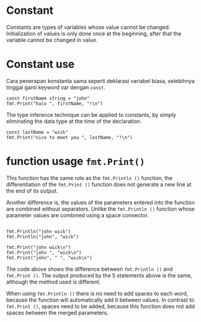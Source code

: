 # Constant

Constants are types of variables whose value cannot be changed. Initialization of values is only done once at the beginning, after that the variable cannot be changed in value.

# Constant use

Cara penerapan konstanta sama seperti deklarasi variabel biasa, selebihnya tinggal ganti keyword var dengan ```const```.

````
const firstName string = "john"
fmt.Print("halo ", firstName, "!\n")
````

The type inference technique can be applied to constants, by simply eliminating the data type at the time of the declaration.

```
const lastName = "wick"
fmt.Print("nice to meet you ", lastName, "!\n")
```

# function usage ```fmt.Print()```

This function has the same role as the ```fmt.Println ()``` function, the differentiation of the ```fmt.Print ()``` function does not generate a new line at the end of its output.

Another difference is, the values of the parameters entered into the function are combined without separators. Unlike the ```fmt.Println ()``` function whose parameter values are combined using a space connector.

```

fmt.Println("john wick")
fmt.Println("john", "wick")

fmt.Print("john wick\n")
fmt.Print("john ", "wick\n")
fmt.Print("john", " ", "wick\n")

```

The code above shows the difference between ```fmt.Println ()``` and ```fmt.Print ()```. The output produced by the 5 statements above is the same, although the method used is different.

When using ```fmt.Println ()``` there is no need to add spaces to each word, because the function will automatically add it between values. In contrast to ```fmt.Print ()```, spaces need to be added, because this function does not add spaces between the merged parameters.